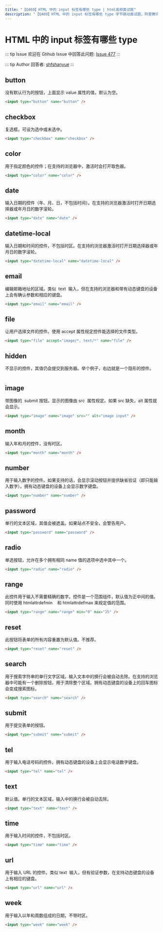 ```yaml
---
title: "【Q469】HTML 中的 input 标签有哪些 type | html高频面试题"
description: "【Q469】HTML 中的 input 标签有哪些 type 字节跳动面试题、阿里腾讯面试题、美团小米面试题。"
---
```


# HTML 中的 input 标签有哪些 type

::: tip Issue
欢迎在 Gtihub Issue 中回答此问题: [Issue 477](https://github.com/shfshanyue/Daily-Question/issues/477)
:::

::: tip Author
回答者: [shfshanyue](https://github.com/shfshanyue)
:::

## button

没有默认行为的按钮，上面显示 value 属性的值，默认为空。

```html
<input type="button" name="button" />
```

## checkbox

复选框，可设为选中或未选中。

```html
<input type="checkbox" name="checkbox" />
```

## color

用于指定颜色的控件；在支持的浏览器中，激活时会打开取色器。

```html
<input type="color" name="color" />
```

## date

输入日期的控件（年、月、日，不包括时间）。在支持的浏览器激活时打开日期选择器或年月日的数字滚轮。

```html
<input type="date" name="date" />
```

## datetime-local

输入日期和时间的控件，不包括时区。在支持的浏览器激活时打开日期选择器或年月日的数字滚轮。

```html
<input type="datetime-local" name="datetime-local" />
```

## email

编辑邮箱地址的区域。类似  text  输入，但在支持的浏览器和带有动态键盘的设备上会有确认参数和相应的键盘。

```html
<input type="email" name="email" />
```

## file

让用户选择文件的控件。使用 accept 属性规定控件能选择的文件类型。

```html
<input type="file" accept="image/*, text/*" name="file" />
```

## hidden

不显示的控件，其值仍会提交到服务器。举个例子，右边就是一个隐形的控件。

```html

```

## image

带图像的  submit 按钮。显示的图像由 src  属性规定。如果 src 缺失，alt 属性就会显示。

```html
<input type="image" name="image" src="" alt="image input" />
```

## month

输入年和月的控件，没有时区。

```html
<input type="month" name="month" />
```

## number

用于输入数字的控件。如果支持的话，会显示滚动按钮并提供缺省验证（即只能输入数字）。拥有动态键盘的设备上会显示数字键盘。

```html
<input type="number" name="number" />
```

## password

单行的文本区域，其值会被遮盖。如果站点不安全，会警告用户。

```html
<input type="password" name="password" />
```

## radio

单选按钮，允许在多个拥有相同 name 值的选项中选中其中一个。

```html
<input type="radio" name="radio" />
```

## range

此控件用于输入不需要精确的数字。控件是一个范围组件，默认值为正中间的值。同时使用 htmlattrdefmin    和 htmlattrdefmax 来规定值的范围。

```html
<input type="range" name="range" min="0" max="25" />
```

## reset

此按钮将表单的所有内容重置为默认值。不推荐。

```html
<input type="reset" name="reset" />
```

## search

用于搜索字符串的单行文字区域。输入文本中的换行会被自动去除。在支持的浏览器中可能有一个删除按钮，用于清除整个区域。拥有动态键盘的设备上的回车图标会变成搜索图标。

```html
<input type="search" name="search" />
```

## submit

用于提交表单的按钮。

```html
<input type="submit" name="submit" />
```

## tel

用于输入电话号码的控件。拥有动态键盘的设备上会显示电话数字键盘。

```html
<input type="tel" name="tel" />
```

## text

默认值。单行的文本区域，输入中的换行会被自动去除。

```html
<input type="text" name="text" />
```

## time

用于输入时间的控件，不包括时区。

```html
<input type="time" name="time" />
```

## url

用于输入 URL 的控件。类似 text  输入，但有验证参数，在支持动态键盘的设备上有相应的键盘。

```html
<input type="url" name="url" />
```

## week

用于输入以年和周数组成的日期，不带时区。

```html
<input type="week" name="week" />
```

